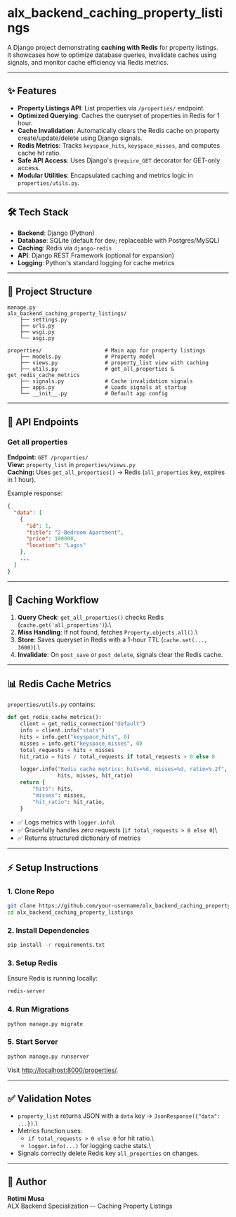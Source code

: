 # alx_backend_caching_property_listings

A Django project demonstrating **caching with Redis** for property
listings.\
It showcases how to optimize database queries, invalidate caches using
signals, and monitor cache efficiency via Redis metrics.

------------------------------------------------------------------------

## ✨ Features

-   **Property Listings API**: List properties via `/properties/`
    endpoint.
-   **Optimized Querying**: Caches the queryset of properties in Redis
    for 1 hour.
-   **Cache Invalidation**: Automatically clears the Redis cache on
    property create/update/delete using Django signals.
-   **Redis Metrics**: Tracks `keyspace_hits`, `keyspace_misses`, and
    computes cache hit ratio.
-   **Safe API Access**: Uses Django's `@require_GET` decorator for
    GET-only access.
-   **Modular Utilities**: Encapsulated caching and metrics logic in
    `properties/utils.py`.

------------------------------------------------------------------------

## 🛠️ Tech Stack

-   **Backend**: Django (Python)
-   **Database**: SQLite (default for dev; replaceable with
    Postgres/MySQL)
-   **Caching**: Redis via `django-redis`
-   **API**: Django REST Framework (optional for expansion)
-   **Logging**: Python's standard logging for cache metrics

------------------------------------------------------------------------

## 📂 Project Structure

    manage.py
    alx_backend_caching_property_listings/
        ├── settings.py
        ├── urls.py
        ├── wsgi.py
        └── asgi.py
    
    properties/                    # Main app for property listings
        ├── models.py              # Property model
        ├── views.py               # property_list view with caching
        ├── utils.py               # get_all_properties & get_redis_cache_metrics
        ├── signals.py             # Cache invalidation signals
        ├── apps.py                # Loads signals at startup
        └── __init__.py            # Default app config

------------------------------------------------------------------------

## 🚀 API Endpoints

### Get all properties

**Endpoint:** `GET /properties/`\
**View:** `property_list` in `properties/views.py`\
**Caching:** Uses `get_all_properties()` → Redis (`all_properties` key,
expires in 1 hour).

Example response:

``` json
{
  "data": [
    {
      "id": 1,
      "title": "2-Bedroom Apartment",
      "price": 100000,
      "location": "Lagos"
    },
    ...
  ]
}
```

------------------------------------------------------------------------

## 🔄 Caching Workflow

1.  **Query Check**: `get_all_properties()` checks Redis
    (`cache.get('all_properties')`).\
2.  **Miss Handling**: If not found, fetches `Property.objects.all()`.\
3.  **Store**: Saves queryset in Redis with a 1-hour TTL
    (`cache.set(..., 3600)`).\
4.  **Invalidate**: On `post_save` or `post_delete`, signals clear the
    Redis cache.

------------------------------------------------------------------------

## 📊 Redis Cache Metrics

`properties/utils.py` contains:

``` python
def get_redis_cache_metrics():
    client = get_redis_connection("default")
    info = client.info("stats")
    hits = info.get("keyspace_hits", 0)
    misses = info.get("keyspace_misses", 0)
    total_requests = hits + misses
    hit_ratio = hits / total_requests if total_requests > 0 else 0

    logger.info("Redis cache metrics: hits=%d, misses=%d, ratio=%.2f",
                hits, misses, hit_ratio)
    return {
        "hits": hits,
        "misses": misses,
        "hit_ratio": hit_ratio,
    }
```

-   ✅ Logs metrics with `logger.info`\
-   ✅ Gracefully handles zero requests
    (`if total_requests > 0 else 0`)\
-   ✅ Returns structured dictionary of metrics

------------------------------------------------------------------------

## ⚡ Setup Instructions

### 1. Clone Repo

``` bash
git clone https://github.com/your-username/alx_backend_caching_property_listings.git
cd alx_backend_caching_property_listings
```

### 2. Install Dependencies

``` bash
pip install -r requirements.txt
```

### 3. Setup Redis

Ensure Redis is running locally:

``` bash
redis-server
```

### 4. Run Migrations

``` bash
python manage.py migrate
```

### 5. Start Server

``` bash
python manage.py runserver
```

Visit <http://localhost:8000/properties/>.

------------------------------------------------------------------------

## ✅ Validation Notes

-   `property_list` returns JSON with a `data` key →
    `JsonResponse({"data": ...})`.\
-   Metrics function uses:
    -   `if total_requests > 0 else 0` for hit ratio.\
    -   `logger.info(...)` for logging cache stats.\
-   Signals correctly delete Redis key `all_properties` on changes.

------------------------------------------------------------------------

## 📌 Author

**Rotimi Musa**\
ALX Backend Specialization -- Caching Property Listings

